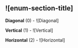 ## ![enum-section-title]

**Diagonal** (0) - ![Diagonal]

**Vertical** (1) - ![Vertical]

**Horizontal** (2) - ![Horizontal]

